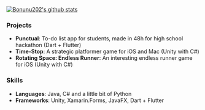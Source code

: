 [![Bonunu202's github stats](https://github-readme-stats.vercel.app/api?username=Bonunu202&show_icons=true&theme=radical)](https://github.com/anuraghazra/github-readme-stats)
### Projects
- **Punctual**: To-do list app for students, made in 48h for high school hackathon (Dart + Flutter)
- **Time-Stop**: A strategic platformer game for iOS and Mac (Unity with C#)
- **Rotating Space: Endless Runner**: An interesting endless runner game for iOS (Unity with C#)
### Skills
- **Languages**: Java, C# and a little bit of Python
- **Frameworks**: Unity, Xamarin.Forms, JavaFX, Dart + Flutter
